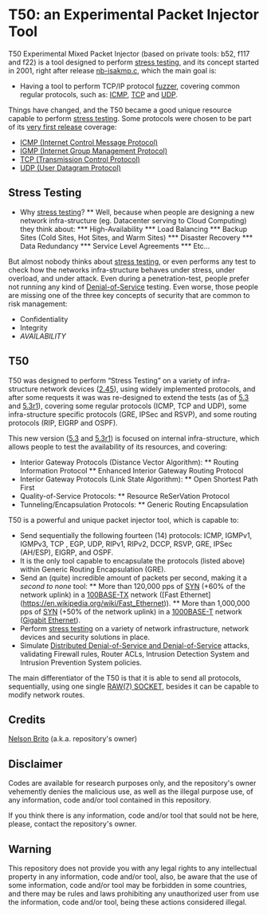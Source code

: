 # T50: an Experimental Packet Injector Tool
T50 Experimental Mixed Packet Injector (based on private tools: b52, f117 and f22) is a tool designed to perform [stress testing](https://en.wikipedia.org/wiki/Stress_testing_(software)), and its concept started in 2001, right after release [nb-isakmp.c](https://github.com/nbrito/research/tree/master/cve/CVE-2001-0951), which the main goal is:
* Having a tool to perform TCP/IP protocol [fuzzer](https://en.wikipedia.org/wiki/Fuzzing), covering common regular protocols, such as: [ICMP](https://tools.ietf.org/rfc/rfc792.txt), [TCP](https://tools.ietf.org/rfc/rfc793.txt) and [UDP](https://tools.ietf.org/rfc/rfc768.txt).

Things have changed, and the T50 became a good unique resource capable to perform [stress testing](https://en.wikipedia.org/wiki/Stress_testing_(software)). Some protocols were chosen to be part of its [very first release](https://github.com/nbrito/source/tree/master/c/t50/2.45r) coverage:
* [ICMP (Internet Control Message Protocol)](https://tools.ietf.org/rfc/rfc792.txt)
* [IGMP (Internet Group Management Protocol)](https://tools.ietf.org/rfc/rfc988.txt)
* [TCP (Transmission Control Protocol)](https://tools.ietf.org/rfc/rfc793.txt)
* [UDP (User Datagram Protocol)](https://tools.ietf.org/rfc/rfc768.txt)

## Stress Testing
* Why [stress testing](https://en.wikipedia.org/wiki/Stress_testing_(software))?
** Well, because when people are designing a new network infra-structure (eg. Datacenter serving to Cloud Computing) they think about:
*** High-Availability
*** Load Balancing
*** Backup Sites (Cold Sites, Hot Sites, and Warm Sites)
*** Disaster Recovery
*** Data Redundancy
*** Service Level Agreements
*** Etc...

But almost nobody thinks about [stress testing](https://en.wikipedia.org/wiki/Stress_testing_(software)), or even performs any test to check how the networks infra-structure behaves under stress, under overload, and under attack. Even during a penetration-test, people prefer not running any kind of [Denial-of-Service](https://en.wikipedia.org/wiki/Denial-of-service_attack) testing. Even worse, those people are missing one of the three key concepts of security that are common to risk management:
* Confidentiality
* Integrity
* _AVAILABILITY_

## T50
T50 was designed to perform “Stress Testing” on a variety of infra-structure network devices ([2.45](https://github.com/nbrito/source/tree/master/c/t50/2.45r)), using widely implemented protocols, and after some requests it was was re-designed to extend the tests (as of [5.3](https://github.com/nbrito/source/tree/master/c/t50/5.3) and [5.3r1](https://github.com/nbrito/source/tree/master/c/t50/5.3)), covering some regular protocols (ICMP, TCP and UDP), some infra-structure specific protocols (GRE, IPSec and RSVP), and some routing protocols (RIP, EIGRP and OSPF).

This new version ([5.3](https://github.com/nbrito/source/tree/master/c/t50/5.3) and [5.3r1](https://github.com/nbrito/source/tree/master/c/t50/5.3)) is focused on internal infra-structure, which allows people to test the availability of its resources, and covering:
* Interior Gateway Protocols (Distance Vector Algorithm):
** Routing Information Protocol
** Enhanced Interior Gateway Routing Protocol
* Interior Gateway Protocols (Link State Algorithm):
** Open Shortest Path First
* Quality-of-Service Protocols:
** Resource ReSerVation Protocol
* Tunneling/Encapsulation Protocols:
** Generic Routing Encapsulation

T50 is a powerful and unique packet injector tool, which is capable to:
* Send sequentially the following fourteen (14) protocols: ICMP, IGMPv1, IGMPv3, TCP , EGP, UDP, RIPv1, RIPv2, DCCP, RSVP, GRE, IPSec (AH/ESP), EIGRP, and OSPF.
* It is the only tool capable to encapsulate the protocols (listed above) within Generic Routing Encapsulation (GRE).
* Send an (quite) incredible amount of packets per second, making it a _second to none_ tool:
** More than 120,000 pps of [SYN](https://en.wikipedia.org/wiki/Transmission_Control_Protocol#CONNECTION-ESTABLISHMENT)  (+60% of the network uplink) in a [100BASE-TX](https://en.wikipedia.org/wiki/Fast_Ethernet#100BASE-TX) network ([Fast Ethernet] (https://en.wikipedia.org/wiki/Fast_Ethernet)).
** More than 1,000,000 pps of [SYN](https://en.wikipedia.org/wiki/Transmission_Control_Protocol#CONNECTION-ESTABLISHMENT)  (+50% of the network uplink) in a [1000BASE-T](https://en.wikipedia.org/wiki/Gigabit_Ethernet#1000BASE-T) network ([Gigabit Ethernet](https://en.wikipedia.org/wiki/Gigabit_Ethernet)).
* Perform [stress testing](https://en.wikipedia.org/wiki/Stress_testing_(software)) on a variety of network infrastructure, network devices and security solutions in place.
* Simulate [Distributed Denial-of-Service and Denial-of-Service](https://en.wikipedia.org/wiki/Denial-of-service_attack) attacks, validating Firewall rules, Router ACLs, Intrusion Detection System and Intrusion Prevention System policies.

The main differentiator of the T50 is that it is able to send all protocols, sequentially, using one single [RAW(7) SOCKET](https://en.wikipedia.org/wiki/Raw_socket), besides it can be capable to modify network routes.

## Credits
[Nelson Brito](https://fnstenv.blogspot.com) (a.k.a. repository's owner)

## Disclaimer
Codes are available for research purposes only, and the repository's owner vehemently denies the malicious use, as well as the illegal purpose use, of any information, code and/or tool contained in this repository.

If you think there is any information, code and/or tool that sould not be here, please, contact the repository's owner.

## Warning
This repository does not provide you with any legal rights to any intellectual property in any information, code and/or tool, also, be aware that the use of some information, code and/or tool may be forbidden in some countries, and there may be rules and laws prohibiting any unauthorized user from use the information, code and/or tool, being these actions considered illegal.
